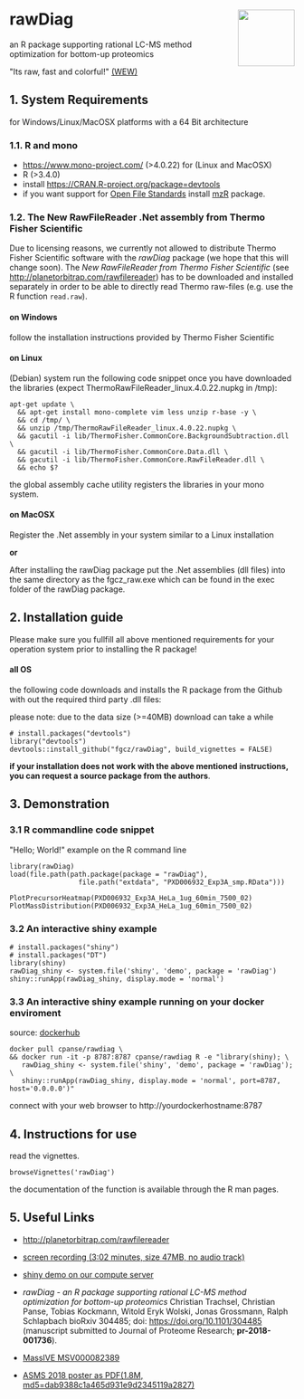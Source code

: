 # rawDiag <img src="https://user-images.githubusercontent.com/12233339/39515832-84b561ea-4dfb-11e8-9411-276bc6fb71d6.png" align="right" width="100px" />

an R package supporting rational LC-MS method optimization for bottom-up proteomics

"Its raw, fast and colorful!" [(WEW)](https://github.com/wolski)

## 1. System Requirements  
for Windows/Linux/MacOSX platforms with a 64 Bit architecture


### 1.1. R and mono

- https://www.mono-project.com/ (>4.0.22) for (Linux and MacOSX)
- R (>3.4.0)
- install https://CRAN.R-project.org/package=devtools
- if you want support for [Open File Standards](http://www.psidev.info/) install [mzR](http://bioconductor.org/packages/mzR/) package. 

### 1.2. The New RawFileReader .Net assembly from Thermo Fisher Scientific

Due to licensing reasons, we currently not allowed to distribute Thermo Fisher Scientific software with the *rawDiag* package (we hope that this will change soon).
The *New RawFileReader from Thermo Fisher Scientific* (see http://planetorbitrap.com/rawfilereader)
has to be downloaded and installed separately in order to be able to directly read Thermo raw-files (e.g. use the R function `read.raw`).

#### on Windows
follow the installation instructions provided by Thermo Fisher Scientific

#### on Linux 
(Debian) system run the following code snippet once you have downloaded the libraries (expect ThermoRawFileReader_linux.4.0.22.nupkg in /tmp):
```{sh}
apt-get update \
  && apt-get install mono-complete vim less unzip r-base -y \
  && cd /tmp/ \
  && unzip /tmp/ThermoRawFileReader_linux.4.0.22.nupkg \
  && gacutil -i lib/ThermoFisher.CommonCore.BackgroundSubtraction.dll \
  && gacutil -i lib/ThermoFisher.CommonCore.Data.dll \
  && gacutil -i lib/ThermoFisher.CommonCore.RawFileReader.dll \
  && echo $?
```
the global assembly cache utility registers the libraries in your mono system.

#### on MacOSX

Register the .Net assembly in your system similar to a Linux installation

**or** 

After installing the rawDiag package put the .Net assemblies (dll files) into the same directory as the fgcz_raw.exe which can be found in the exec folder of the rawDiag package.



## 2. Installation guide

Please make sure you fullfill all above mentioned requirements for your operation system prior to installing the R package!

#### all OS

the following code downloads and installs the R package from the Github with out the required third party .dll files:

please note: due to the data size (>=40MB) download can take a while
```{r}
# install.packages("devtools")
library("devtools")
devtools::install_github("fgcz/rawDiag", build_vignettes = FALSE)
```

**if your installation does not work with the above mentioned instructions, you can request a source package from the authors**.

## 3. Demonstration

### 3.1 R commandline code snippet

"Hello; World!" example on the R command line

```{r}
library(rawDiag)
load(file.path(path.package(package = "rawDiag"),
                 file.path("extdata", "PXD006932_Exp3A_smp.RData")))
                 
PlotPrecursorHeatmap(PXD006932_Exp3A_HeLa_1ug_60min_7500_02)
PlotMassDistribution(PXD006932_Exp3A_HeLa_1ug_60min_7500_02)
```

### 3.2 An interactive shiny example

```{r}
# install.packages("shiny")
# install.packages("DT")
library(shiny)
rawDiag_shiny <- system.file('shiny', 'demo', package = 'rawDiag')
shiny::runApp(rawDiag_shiny, display.mode = 'normal')
```

### 3.3 An interactive shiny example running on your docker enviroment

source: [dockerhub](https://hub.docker.com/r/cpanse/rawdiag/)

```
docker pull cpanse/rawdiag \
&& docker run -it -p 8787:8787 cpanse/rawdiag R -e "library(shiny); \
   rawDiag_shiny <- system.file('shiny', 'demo', package = 'rawDiag'); \
   shiny::runApp(rawDiag_shiny, display.mode = 'normal', port=8787, host='0.0.0.0')"
```

connect with your web browser to http://yourdockerhostname:8787

## 4. Instructions for use

read the vignettes.

```{r}
browseVignettes('rawDiag')
```

the documentation of the function is available through the R man pages.

## 5. Useful Links
- http://planetorbitrap.com/rawfilereader
- [screen recording (3:02 minutes, size 47MB, no audio track)](http://fgcz-ms.uzh.ch/~cpanse/PAPERS/pr-2018-001736.mov)
- [shiny demo on our compute server](http://fgcz-ms-shiny.uzh.ch:8080/rawDiag-demo/)
- *rawDiag - an R package supporting rational LC-MS method optimization for bottom-up proteomics*
Christian Trachsel, Christian Panse, Tobias Kockmann, Witold Eryk Wolski, Jonas Grossmann, Ralph Schlapbach
bioRxiv 304485; doi: https://doi.org/10.1101/304485
(manuscript submitted to Journal of Proteome Research; **pr-2018-001736**).

- [MassIVE MSV000082389](https://massive.ucsd.edu/ProteoSAFe/dataset.jsp?task=b231e78d674345798ebe50e46a9a3a93)

- [ASMS 2018 poster as PDF(1.8M, md5=dab9388c1a465d931e9d2345119a2827)](http://fgcz-ms.uzh.ch/~cpanse/ASMS2018_ID291250.pdf)
